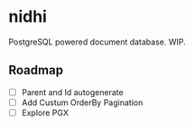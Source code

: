 # nidhi

PostgreSQL powered document database. WIP.

## Roadmap

- [ ] Parent and Id autogenerate
- [ ] Add Custum OrderBy Pagination
- [ ] Explore PGX
